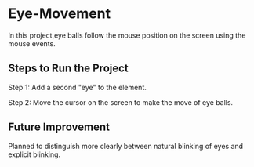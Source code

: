 # Eye-Movement
In this project,eye balls follow the mouse position on the screen using the mouse events.
## Steps to Run the Project
Step 1: Add a second "eye" to the element.

Step 2: Move the cursor on the screen to make the move of eye balls.

## Future Improvement
Planned to distinguish more clearly between natural blinking of eyes and explicit blinking.

